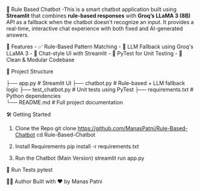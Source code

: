 🤖 Rule Based Chatbot
-This is a smart chatbot application built using **Streamlit** that combines **rule-based responses** with **Groq’s LLaMA 3 (8B)** API as a fallback when the chatbot doesn't recognize an input. It provides a real-time, interactive chat experience with both fixed and AI-generated answers.

🚀 Features
      - ✅ Rule-Based Pattern Matching
      - 🤖 LLM Fallback using Groq's LLaMA 3
      - 💬 Chat-style UI with Streamlit
      - 🧪 PyTest for Unit Testing
      - 🧼 Clean & Modular Codebase

📂 Project Structure


├── app.py               # Streamlit UI
├── chatbot.py           # Rule-based + LLM fallback logic
├── test_chatbot.py      # Unit tests using PyTest
├── requirements.txt     # Python dependencies              
└── README.md            # Full project documentation

🛠️ Getting Started

1. Clone the Repo
  git clone https://github.com/ManasPatni/Rule-Based-Chatbot
  cd Rule-Based-Chatbot

2. Install Requirements
   pip install -r requirements.txt

3. Run the Chatbot (Main Version)
   streamlit run app.py

🧪 Run Tests
    pytest

👨‍💻 Author
  Built with ❤️ by Manas Patni



